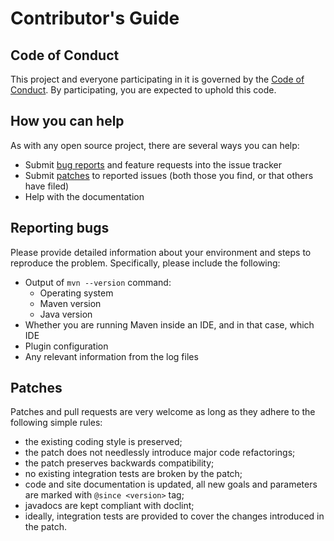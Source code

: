 # Contributor's Guide

## Code of Conduct

This project and everyone participating in it is governed by the [Code of Conduct](CODE_OF_CONDUCT.md). By participating, you are expected to uphold this code.

## How you can help

  As with any open source project, there are several ways you can help:
  * Submit [bug reports](#reporting-bugs) and feature requests into the issue tracker
  * Submit [patches](#patches) to reported issues (both those you find, or that others have filed)
  * Help with the documentation

## Reporting bugs

  Please provide detailed information about your environment and steps to reproduce the problem.
  Specifically, please include the following:

  * Output of `mvn --version` command:
    * Operating system
    * Maven version
    * Java version
  * Whether you are running Maven inside an IDE, and in that case, which IDE
  * Plugin configuration
  * Any relevant information from the log files

## Patches

  Patches and pull requests are very welcome as long as they adhere to the following simple rules:

  * the existing coding style is preserved;
  * the patch does not needlessly introduce major code refactorings;
  * the patch preserves backwards compatibility;
  * no existing integration tests are broken by the patch;
  * code and site documentation is updated, all new goals and parameters are marked with `@since <version>` tag;
  * javadocs are kept compliant with doclint;
  * ideally, integration tests are provided to cover the changes introduced in the patch.
